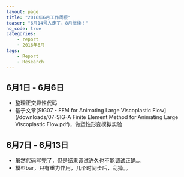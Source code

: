 ```yaml
---
layout: page
title: "2016年6月工作周报"
teaser: "6月14号人走了，8月继续！"
no_code: true
categories:
    - report
    - 2016年6月
tags:
    - Report
    - Research
---
```


## 6月1日 - 6月6日
- 整理正交异性代码  
- 基于文章[SIG07 - FEM for Animating Large Viscoplastic Flow](/downloads/07-SIG-A Finite Element Method for Animating Large Viscoplastic Flow.pdf)，做塑性形变模拟实验

## 6月7日 - 6月13日
- 虽然代码写完了，但是结果调试许久也不能调试正确。。  
- 模型bar，只有重力作用，几个时间步后，乱掉。。  